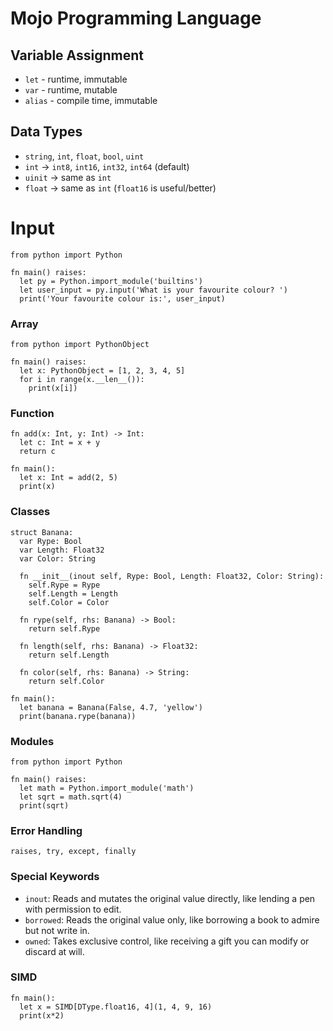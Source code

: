 # Mojo Programming Language

## Variable Assignment

- `let` - runtime, immutable
- `var` - runtime, mutable
- `alias` - compile time, immutable

## Data Types

- `string`, `int`, `float`, `bool`, `uint`
- `int` -> `int8`, `int16`, `int32`, `int64` (default)
- `uinit` -> same as `int`
- `float` -> same as `int` (`float16` is useful/better)

# Input

```mojo
from python import Python

fn main() raises:
  let py = Python.import_module('builtins')
  let user_input = py.input('What is your favourite colour? ')
  print('Your favourite colour is:', user_input)
```

### Array

```mojo
from python import PythonObject

fn main() raises:
  let x: PythonObject = [1, 2, 3, 4, 5]
  for i in range(x.__len__()):
    print(x[i])
```

### Function

```mojo
fn add(x: Int, y: Int) -> Int:
  let c: Int = x + y
  return c

fn main():
  let x: Int = add(2, 5)
  print(x)
```

### Classes

```mojo
struct Banana:
  var Rype: Bool
  var Length: Float32
  var Color: String

  fn __init__(inout self, Rype: Bool, Length: Float32, Color: String):
    self.Rype = Rype
    self.Length = Length
    self.Color = Color

  fn rype(self, rhs: Banana) -> Bool:
    return self.Rype

  fn length(self, rhs: Banana) -> Float32:
    return self.Length

  fn color(self, rhs: Banana) -> String:
    return self.Color

fn main():
  let banana = Banana(False, 4.7, 'yellow')
  print(banana.rype(banana))
```

### Modules

```mojo
from python import Python

fn main() raises:
  let math = Python.import_module('math')
  let sqrt = math.sqrt(4)
  print(sqrt)
```

### Error Handling

```mojo
raises, try, except, finally
```

### Special Keywords

- `inout`: Reads and mutates the original value directly, like lending a pen with permission to edit.
- `borrowed`: Reads the original value only, like borrowing a book to admire but not write in.
- `owned`: Takes exclusive control, like receiving a gift you can modify or discard at will.

### SIMD

```mojo
fn main():
  let x = SIMD[DType.float16, 4](1, 4, 9, 16)
  print(x*2)
```
